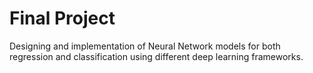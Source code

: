 # Final Project

Designing and implementation of Neural Network models for both regression and classification using different deep learning frameworks.
